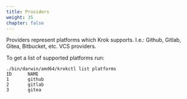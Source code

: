 ```yaml
---
title: Providers
weight: 35
chapter: false
---
```


Providers represent platforms which Krok supports. I.e.: Github, Gitlab, Gitea, Bitbucket, etc. VCS providers.

To get a list of supported platforms run:

```
./bin/darwin/amd64/krokctl list platforms
ID      NAME
1       github
2       gitlab
3       gitea
```
